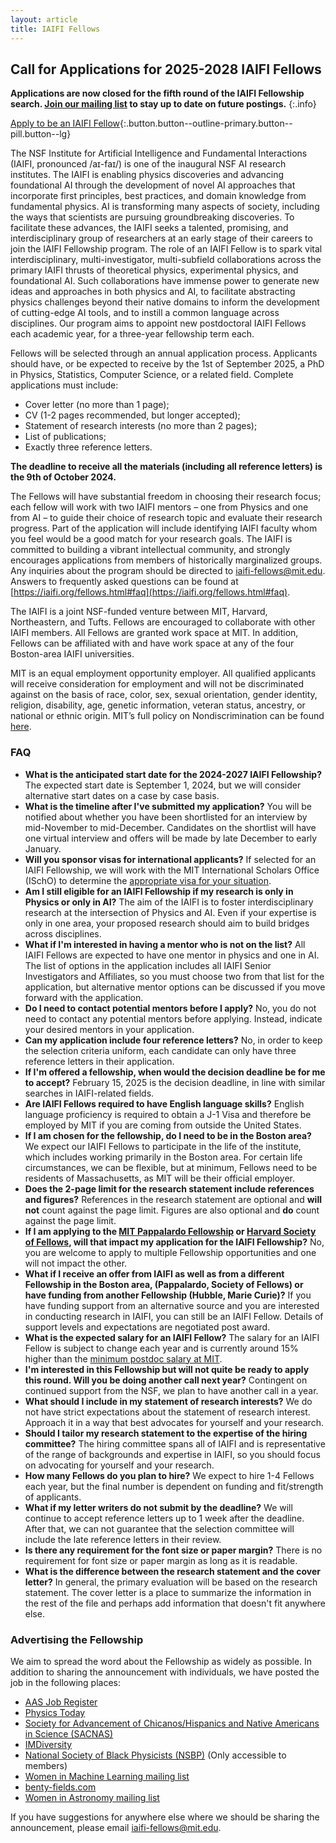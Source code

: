 ```yaml
---
layout: article
title: IAIFI Fellows
---
```



## Call for Applications for 2025-2028 IAIFI Fellows

**Applications are now closed for the fifth round of the IAIFI Fellowship search. [Join our mailing list](http://mailman.mit.edu/mailman/listinfo/iaifi-news) to stay up to date on future postings.**
{:.info}

[Apply to be an IAIFI Fellow](https://academicjobsonline.org/ajo/jobs/27839){:.button.button--outline-primary.button--pill.button--lg} 

The NSF Institute for Artificial Intelligence and Fundamental Interactions (IAIFI, pronounced /aɪ-faɪ/) is one of the inaugural NSF AI research institutes. The IAIFI is enabling physics discoveries and advancing foundational AI through the development of novel AI approaches that incorporate first principles, best practices, and domain knowledge from fundamental physics. AI is transforming many aspects of society, including the ways that scientists are pursuing groundbreaking discoveries.
To facilitate these advances, the IAIFI seeks a talented, promising, and interdisciplinary group of researchers at an early stage of their careers to join the IAIFI Fellowship program. The role of an IAIFI Fellow is to spark vital interdisciplinary, multi-investigator, multi-subfield collaborations across the primary IAIFI thrusts of theoretical physics, experimental physics, and foundational AI. Such collaborations have immense power to generate new ideas and approaches in both physics and AI, to facilitate abstracting physics challenges beyond their native domains to inform the development of cutting-edge AI tools, and to instill a common language across disciplines. Our program aims to appoint new postdoctoral IAIFI Fellows each academic year, for a three-year fellowship term each.

Fellows will be selected through an annual application process. Applicants should have, or be expected to receive by the 1st of September 2025, a PhD in Physics, Statistics, Computer Science, or a related field. Complete applications must include:

* Cover letter (no more than 1 page);
* CV (1-2 pages recommended, but longer accepted);
* Statement of research interests (no more than 2 pages);
* List of publications;
* Exactly three reference letters.

**The deadline to receive all the materials (including all reference letters) is the 9th of October 2024.**

The Fellows will have substantial freedom in choosing their research focus; each fellow will work with two IAIFI mentors – one from Physics and one from AI – to guide their choice of research topic and evaluate their research progress. Part of the application will include identifying IAIFI faculty whom you feel would be a good match for your research goals. The IAIFI is committed to building a vibrant intellectual community, and strongly encourages applications from members of historically marginalized groups. Any inquiries about the program should be directed to [iaifi-fellows@mit.edu](mailto:iaifi-fellows@mit.edu). Answers to frequently asked questions can be found at [https://iaifi.org/fellows.html#faq](https://iaifi.org/fellows.html#faq).

The IAIFI is a joint NSF-funded venture between MIT, Harvard, Northeastern, and Tufts. Fellows are encouraged to collaborate with other IAIFI members. All Fellows are granted work space at MIT. In addition, Fellows can be affiliated with and have work space at any of the four Boston-area IAIFI universities.

MIT is an equal employment opportunity employer. All qualified applicants will receive consideration for employment and will not be discriminated against on the basis of race, color, sex, sexual orientation, gender identity, religion, disability, age, genetic information, veteran status, ancestry, or national or ethnic origin. MIT’s full policy on Nondiscrimination can be found [here](https://policies.mit.edu/policies-procedures/90-relations-and-responsibilities-within-mit-community/92-nondiscrimination).

### FAQ

*  **What is the anticipated start date for the 2024-2027 IAIFI Fellowship?**  The expected start date is September 1, 2024, but we will consider alternative start dates on a case by case basis.
*  **What is the timeline after I've submitted my application?** You will be notified about whether you have been shortlisted for an interview by mid-November to mid-December. Candidates on the shortlist will have one virtual interview and offers will be made by late December to early January. 
*  **Will you sponsor visas for international applicants?**  If selected for an IAIFI Fellowship, we will work with the MIT International Scholars Office (ISchO) to determine the [appropriate visa for your situation](http://web.mit.edu/scholars/administrators/sponsorshippolicy.html#visaspon).
*  **Am I still eligible for an IAIFI Fellowship if my research is only in Physics or only in AI?**  The aim of the IAIFI is to foster interdisciplinary research at the intersection of Physics and AI.  Even if your expertise is only in one area, your proposed research should aim to build bridges across disciplines.
*  **What if I'm interested in having a mentor who is not on the list?** All IAIFI Fellows are expected to have one mentor in physics and one in AI. The list of options in the application includes all IAIFI Senior Investigators and Affiliates, so you must choose two from that list for the application, but alternative mentor options can be discussed if you move forward with the application. 
*  **Do I need to contact potential mentors before I apply?** No, you do not need to contact any potential mentors before applying. Instead, indicate your desired mentors in your application.
*  **Can my application include four reference letters?**  No, in order to keep the selection criteria uniform, each candidate can only have three reference letters in their application.
*  **If I'm offered a fellowship, when would the decision deadline be for me to accept?** February 15, 2025 is the decision deadline, in line with similar searches in IAIFI-related fields. 
*  **Are IAIFI Fellows required to have English language skills?** English language proficiency is required to obtain a J-1 Visa and therefore be employed by MIT if you are coming from outside the United States.
*  **If I am chosen for the fellowship, do I need to be in the Boston area?** We expect our IAIFI Fellows to participate in the life of the institute, which includes working primarily in the Boston area. For certain life circumstances, we can be flexible, but at minimum, Fellows need to be residents of Massachusetts, as MIT will be their official employer.
*  **Does the 2-page limit for the research statement include references and figures?** References in the research statement are optional and **will not** count against the page limit. Figures are also optional and **do** count against the page limit.
*  **If I am applying to the [MIT Pappalardo Fellowship](https://physics.mit.edu/research/pappalardo-fellowships-in-physics/competition/) or [Harvard Society of Fellows](https://socfell.fas.harvard.edu), will that impact my application for the IAIFI Fellowship?** No, you are welcome to apply to multiple Fellowship opportunities and one will not impact the other. 
*  **What if I receive an offer from IAIFI as well as from a different Fellowship in the Boston area, (Pappalardo, Society of Fellows) or have funding from another Fellowship (Hubble, Marie Curie)?** If you have funding support from an alternative source and you are interested in conducting research in IAIFI, you can still be an IAIFI Fellow. Details of support levels and expectations are negotiated post award.
*  **What is the expected salary for an IAIFI Fellow?** The salary for an IAIFI Fellow is subject to change each year and is currently around 15% higher than the [minimum postdoc salary at MIT](https://postdocs.mit.edu/about/vice-president-research-statement-salary-and-benefits). 
*  **I'm interested in this Fellowship but will not quite be ready to apply this round. Will you be doing another call next year?** Contingent on continued support from the NSF, we plan to have another call in a year.
*  **What should I include in my statement of research interests?** We do not have strict expectations about the statement of research interest. Approach it in a way that best advocates for yourself and your research. 
*  **Should I tailor my research statement to the expertise of the hiring committee?** The hiring committee spans all of IAIFI and is representative of the range of backgrounds and expertise in IAIFI, so you should focus on advocating for yourself and your research. 
* **How many Fellows do you plan to hire?** We expect to hire 1-4 Fellows each year, but the final number is dependent on funding and fit/strength of applicants.
* **What if my letter writers do not submit by the deadline?** We will continue to accept reference letters up to 1 week after the deadline. After that, we can not guarantee that the selection committee will include the late reference letters in their review.
* **Is there any requirement for the font size or paper margin?** There is no requirement for font size or paper margin as long as it is readable.
* **What is the difference between the research statement and the cover letter?** In general, the primary evaluation will be based on the research statement.  The cover letter is a place to summarize the information in the rest of the file and perhaps add information that doesn't fit anywhere else.

### Advertising the Fellowship
We aim to spread the word about the Fellowship as widely as possible. In addition to sharing the announcement with individuals, we have posted the job in the following places:
*  [AAS Job Register](https://jobregister.aas.org/ad/60ea22fb)
*  [Physics Today](https://jobs.physicstoday.org/jobs/15247761/iaifi-fellow)
*  [Society for Advancement of Chicanos/Hispanics and Native Americans in Science (SACNAS)](https://careercenter.sacnas.org/job/iaifi-fellow/58147767/)
*  [IMDiversity](https://jobs.imdiversity.com/career/90826)
*  [National Society of Black Physicists (NSBP)](https://nsbp.org/networking/apply_now.aspx?view=1&id=669773) (Only accessible to members)
*  [Women in Machine Learning mailing list](https://groups.google.com/forum/#!forum/women-in-machine-learning)
*  [benty-fields.com](https://www.benty-fields.com/job_details?job_id=15745&page=1&app_order=&post_order=descending&search_term=)
*  [Women in Astronomy mailing list](https://jobregister.aas.org/ad/b6a19365)

If you have suggestions for anywhere else where we should be sharing the announcement, please email [iaifi-fellows@mit.edu](mailto:iaifi-fellows@mit.edu).
 
<!---
### Call for Applications

[2021-2024 IAIFI Fellowship Program on AcademicJobsOnline](https://academicjobsonline.org/ajo/jobs/16695)
{:.info}

Of critical importance to the IAIFI vision is our IAIFI Fellows program, which aims to recruit and train the most talented, promising, and diverse group of researchers at an early stage of their careers. These Fellows will spark vital interdisciplinary, multi-investigator, multi-subfield collaborations. Such collaborations have immense power to generate new ideas and approaches, to facilitate abstracting physics challenges beyond their native domains, and to instill a common language across disciplines.  Our program aims to appoint three new postdoctoral IAIFI Fellows each academic year, for a three-year fellowship term each.

Fellows will be selected through an [annual application process](https://academicjobsonline.org/ajo/jobs/16695).  Applicants should have, or be expected to receive by the 1st of September 2021, a PhD in Physics, Statistics, Computer Science, or a related field.  Complete applications must include:

* Cover letter (no more than 1 page);
* CV (1-2 pages recommended, but longer accepted);
* Statement of research interests (no more than 2 pages);
* List of publications;
* Exactly three reference letters.
  
**The deadline to receive all the materials (including all reference letters) is the 20th of October 2020.**

  The Fellows will have substantial freedom in choosing their research focus; each fellow will be assigned two mentors – one from Physics and one from AI – to guide their choice of research topic and evaluate their research progress.  The IAIFI is committed to building a culturally diverse intellectual community, and strongly encourages applications from women and minorities.  Any inquiries about the program should be directed to <iaifi-fellows@mit.edu>.

The IAIFI is a joint NSF-funded venture between MIT, Harvard, Northeastern, and Tufts.  Fellows are encouraged to collaborate with other IAIFI members and can have affiliations with any or all of the participating universities.

### FAQ

*  *What is the anticipated start date for the 2021-2024 IAIFI Fellowship?*  The expected start date is September 1, 2021, but we will consider alternative start dates on a case by case basis.
*  *Will you sponsor visas for international applicants?*  If selected for an IAIFI Fellowship, we will work with the MIT International Scholars Office (ISchO) to determine the [appropriate visa for your situation](http://web.mit.edu/scholars/administrators/sponsorshippolicy.html#visaspon).
*  *Am I still eligible for an IAIFI Fellowship if my research is only in Physics or only in AI?*  The aim of the IAIFI is to foster interdisciplinary research at the intersection of Physics and AI.  Even if your expertise is only in one area, your proposed research should aim to build bridges across disciplines.
*  *Can my application include four reference letters?*  No, in order to keep the selection criteria uniform, each candidate can only have three reference letters in their application.

--->
